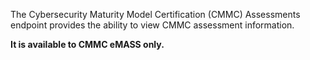 The Cybersecurity Maturity Model Certification (CMMC) Assessments endpoint provides
the ability to view CMMC assessment information. 

**It is available to CMMC eMASS only.**